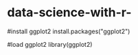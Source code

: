 # data-science-with-r-


#install ggplot2
install.packages("ggplot2")

#load ggplot2
library(ggplot2)